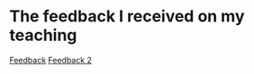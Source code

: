 # The feedback I received on my teaching

[Feedback](teaching-feedback.pdf)
[Feedback 2](teaching-feedback-2.pdf)
